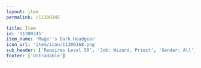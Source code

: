 ```yaml
---
layout: item
permalink: /11300345

title: Item
id: '11300345'
item_name: 'Mage''s Dark Headgear'
icon_url: 'item/icon/11300168.png'
sub_header: ['Requires Level 50', 'Job: Wizard, Priest', 'Gender: All']
footer: ['Untradable']
---
```

